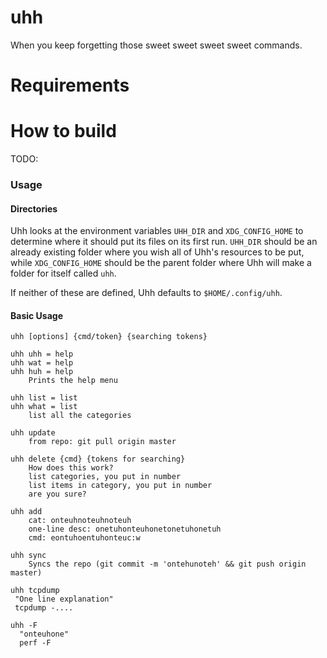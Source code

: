 # uhh
When you keep forgetting those sweet sweet sweet sweet commands.

# Requirements

# How to build
TODO:

### Usage

#### Directories
Uhh looks at the environment variables `UHH_DIR` and `XDG_CONFIG_HOME` to determine
where it should put its files on its first run. `UHH_DIR` should be an already
existing folder where you wish all of Uhh's resources to be put, while
`XDG_CONFIG_HOME` should be the parent folder where Uhh will make a folder for
itself called `uhh`.

If neither of these are defined, Uhh defaults to `$HOME/.config/uhh`.

#### Basic Usage
`uhh [options] {cmd/token} {searching tokens}`

```
uhh uhh = help
uhh wat = help
uhh huh = help
    Prints the help menu

uhh list = list
uhh what = list
    list all the categories

uhh update
    from repo: git pull origin master

uhh delete {cmd} {tokens for searching}
    How does this work?
    list categories, you put in number
    list items in category, you put in number
    are you sure?

uhh add
    cat: onteuhnoteuhnoteuh
    one-line desc: onetuhonteuhonetonetuhonetuh
    cmd: eontuhoentuhonteuc:w

uhh sync
    Syncs the repo (git commit -m 'ontehunoteh' && git push origin master)

uhh tcpdump
 "One line explanation"
 tcpdump -....

uhh -F
  "onteuhone"
  perf -F
```


